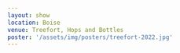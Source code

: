 ```yaml
---
layout: show
location: Boise
venue: Treefort, Hops and Bottles
poster: '/assets/img/posters/treefort-2022.jpg'
---
```


